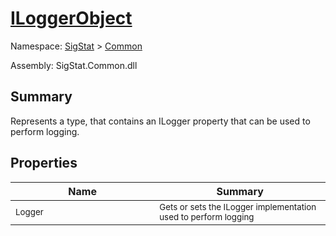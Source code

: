 # [ILoggerObject](./ILoggerObject.md)

Namespace: [SigStat]() > [Common](./README.md)

Assembly: SigStat.Common.dll

## Summary
Represents a type, that contains an ILogger property that can be used to perform logging.

## Properties

| Name<img width=475> | Summary<img width=475> | 
| --- | --- | 
| <sub>Logger</sub>| <sub>Gets or sets the ILogger implementation used to perform logging</sub>| <br>


